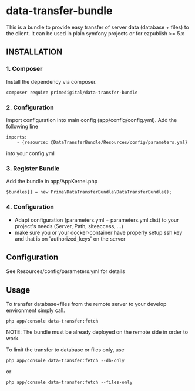 data-transfer-bundle
====================

This is a bundle to provide easy transfer of server data (database + files) to the client. It can be used in plain symfony projects or for ezpublish >= 5.x

## INSTALLATION ##

### 1. Composer
Install the dependency via composer.
```
composer require primedigital/data-transfer-bundle
```

### 2. Configuration
Import configuration into main config (app/config/config.yml). Add the following line
```
imports:
    - {resource: @DataTransferBundle/Resources/config/parameters.yml}
```
into your config.yml

### 3. Register Bundle
Add the bundle in app/AppKernel.php
```
$bundles[] = new Prime\DataTransferBundle\DataTransferBundle();
```

### 4. Configuration
* Adapt configuration (parameters.yml + parameters.yml.dist) to your project's needs (Server, Path, siteaccess, ...)
* make sure you or your docker-container have properly setup ssh key and that is on 'authorized_keys' on the server

## Configuration ##

See Resources/config/parameters.yml for details

## Usage ##

To transfer database+files from the remote server to your develop environment simply call.
```
php app/console data-transfer:fetch
```

NOTE: The bundle must be already deployed on the remote side in order to work.

To limit the transfer to database or files only, use
```
php app/console data-transfer:fetch --db-only
```
or 
```
php app/console data-transfer:fetch --files-only
```
